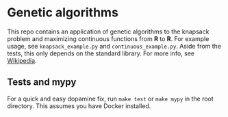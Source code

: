 # Genetic algorithms
This repo contains an application of genetic algorithms to the knapsack problem and maximizing continuous functions from **R** to **R**. For example usage, see `knapsack_example.py` and `continuous_example.py`. Aside from the tests, this only depends on the standard library. For more info, see [Wikipedia](https://en.wikipedia.org/wiki/Genetic_algorithm).

## Tests and mypy
For a quick and easy dopamine fix, run `make test` or `make mypy` in the root directory. This assumes you have Docker installed.
